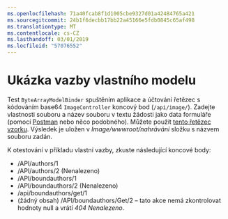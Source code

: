 ```yaml
---
ms.openlocfilehash: 71a40fcab8f1d1005cbe9327d01a42484765a421
ms.sourcegitcommit: 24b1f6decbb17bb22a45166e5fdb0845c65af498
ms.translationtype: MT
ms.contentlocale: cs-CZ
ms.lasthandoff: 03/01/2019
ms.locfileid: "57076552"
---
```

# <a name="custom-model-binding-demo"></a>Ukázka vazby vlastního modelu

Test `ByteArrayModelBinder` spuštěním aplikace a účtování řetězec s kódováním base64 `ImageController` koncový bod (`/api/image/`). Zadejte vlastnosti souboru a název souboru v textu žádosti jako data formuláře (pomocí [Postman](https://www.getpostman.com/) nebo něco podobného). Můžete použít [tento řetězec vzorku](Base64String.txt). Výsledek je uložen v *Image/wwwroot/nahrávání* složku s názvem souboru zadán.

K otestování v příkladu vlastní vazby, zkuste následující koncové body:

* /API/authors/1
* /API/authors/2 (Nenalezeno)
* /API/boundauthors/1
* /API/boundauthors/2 (Nenalezeno)
* /api/boundauthors/get/1
* (žádný obsah) /API/boundauthors/Get/2 &ndash; tato akce nemá zkontrolovat hodnoty null a vrátí *404 Nenalezeno*.

